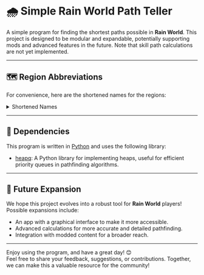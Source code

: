 # 🌧️ Simple Rain World Path Teller  

A simple program for finding the shortest paths possible in **Rain World**. This project is designed to be modular and expandable, potentially supporting mods and advanced features in the future. Note that skill path calculations are not yet implemented.  

---

## 🗺️ Region Abbreviations  
For convenience, here are the shortened names for the regions:  
<details>
  <summary>Shortened Names</summary>

  - **SU**: Outskirts  
  - **HI**: Industrial Complex  
  - **DS**: Drainage System  
  - **CC**: Chimney Canopy  
  - **GW**: Garbage Wastes  
  - **SH**: Shaded Citadel  
  - **VS**: Pipeyard  
  - **SL**: Shoreline  
  - **SI**: Sky Islands  
  - **LF**: Farm Arrays  
  - **UW**: The Exterior  
  - **SS**: Five Pebbles  
  - **SB**: Subterranean  
  - **OE**: Outer Expanse  
  - **MS**: Submerged Superstructure  

</details>  

---

## 🧭 Dependencies  

This program is written in [Python](https://python.org) and uses the following library:  

- [heapq](https://docs.python.org/3/library/heapq.html): A Python library for implementing heaps, useful for efficient priority queues in pathfinding algorithms.  

---

## 🌟 Future Expansion  

We hope this project evolves into a robust tool for **Rain World** players! Possible expansions include:  
- An app with a graphical interface to make it more accessible.  
- Advanced calculations for more accurate and detailed pathfinding.  
- Integration with modded content for a broader reach.  

---

Enjoy using the program, and have a great day! 😊  
Feel free to share your feedback, suggestions, or contributions. Together, we can make this a valuable resource for the community!  

